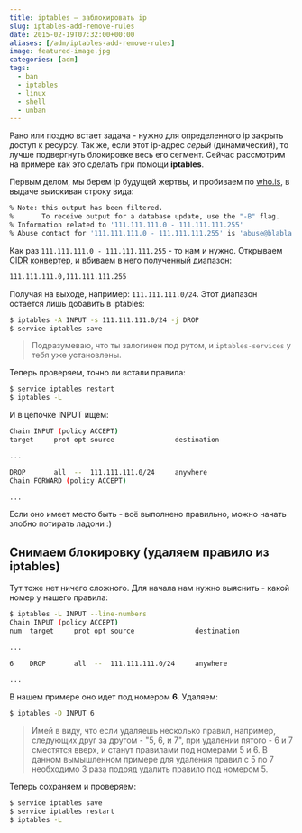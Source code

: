 ```yaml
---
title: iptables — заблокировать ip
slug: iptables-add-remove-rules
date: 2015-02-19T07:32:00+00:00
aliases: [/adm/iptables-add-remove-rules]
image: featured-image.jpg
categories: [adm]
tags:
  - ban
  - iptables
  - linux
  - shell
  - unban
---
```


Рано или поздно встает задача - нужно для определенного ip закрыть доступ к ресурсу. Так же, если этот ip-адрес _серый_ (динамический), то лучше подвергнуть блокировке весь его сегмент. Сейчас рассмотрим на примере как это сделать при помощи **iptables**.

<!--more-->

Первым делом, мы берем ip будущей жертвы, и пробиваем по [who.is](http://who.is/), в выдаче выискивая строку вида:

```bash
% Note: this output has been filtered.
%       To receive output for a database update, use the "-B" flag.
% Information related to '111.111.111.0 - 111.111.111.255'
% Abuse contact for '111.111.111.0 - 111.111.111.255' is 'abuse@blabla.ltd'
```

Как раз `111.111.111.0 - 111.111.111.255` - то нам и нужно. Открываем [CIDR конвертер](http://ip2cidr.com/bulk-ip-to-cidr-converter.php), и вбиваем в него полученный диапазон:

```bash
111.111.111.0,111.111.111.255
```

Получая на выходе, например: `111.111.111.0/24`. Этот диапазон остается лишь добавить в iptables:

```bash
$ iptables -A INPUT -s 111.111.111.0/24 -j DROP
$ service iptables save
```

> Подразумеваю, что ты залогинен под рутом, и `iptables-services` у тебя уже установлены.

Теперь проверяем, точно ли встали правила:

```bash
$ service iptables restart
$ iptables -L
```

И в цепочке INPUT ищем:

```bash
Chain INPUT (policy ACCEPT)
target     prot opt source               destination

...

DROP       all  --  111.111.111.0/24     anywhere
Chain FORWARD (policy ACCEPT)

...
```

Если оно имеет место быть - всё выполнено правильно, можно начать злобно потирать ладони :)

## Снимаем блокировку (удаляем правило из iptables)

Тут тоже нет ничего сложного. Для начала нам нужно выяснить - какой номер у нашего правила:

```bash
$ iptables -L INPUT --line-numbers
Chain INPUT (policy ACCEPT)
num  target     prot opt source               destination

...

6    DROP       all  --  111.111.111.0/24     anywhere

...
```

В нашем примере оно идет под номером **6**. Удаляем:

```bash
$ iptables -D INPUT 6
```

> Имей в виду, что если удаляешь несколько правил, например, следующих друг за другом - "5, 6, и 7", при удалении пятого - 6 и 7 сместятся вверх, и станут правилами под номерами 5 и 6. В данном вымышленном примере для удаления правил с 5 по 7 необходимо 3 раза подряд удалить правило под номером 5.

Теперь сохраняем и проверяем:

```bash
$ service iptables save
$ service iptables restart
$ iptables -L
```
